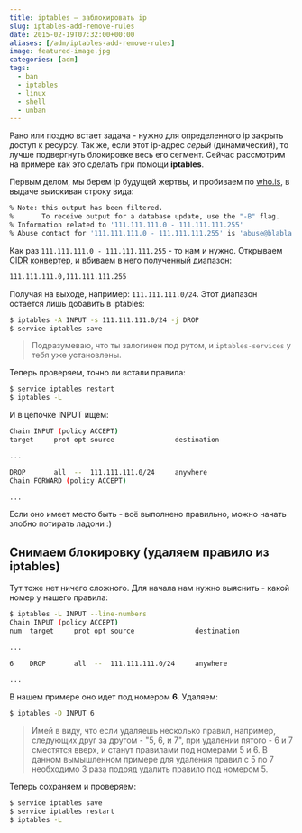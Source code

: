 ```yaml
---
title: iptables — заблокировать ip
slug: iptables-add-remove-rules
date: 2015-02-19T07:32:00+00:00
aliases: [/adm/iptables-add-remove-rules]
image: featured-image.jpg
categories: [adm]
tags:
  - ban
  - iptables
  - linux
  - shell
  - unban
---
```


Рано или поздно встает задача - нужно для определенного ip закрыть доступ к ресурсу. Так же, если этот ip-адрес _серый_ (динамический), то лучше подвергнуть блокировке весь его сегмент. Сейчас рассмотрим на примере как это сделать при помощи **iptables**.

<!--more-->

Первым делом, мы берем ip будущей жертвы, и пробиваем по [who.is](http://who.is/), в выдаче выискивая строку вида:

```bash
% Note: this output has been filtered.
%       To receive output for a database update, use the "-B" flag.
% Information related to '111.111.111.0 - 111.111.111.255'
% Abuse contact for '111.111.111.0 - 111.111.111.255' is 'abuse@blabla.ltd'
```

Как раз `111.111.111.0 - 111.111.111.255` - то нам и нужно. Открываем [CIDR конвертер](http://ip2cidr.com/bulk-ip-to-cidr-converter.php), и вбиваем в него полученный диапазон:

```bash
111.111.111.0,111.111.111.255
```

Получая на выходе, например: `111.111.111.0/24`. Этот диапазон остается лишь добавить в iptables:

```bash
$ iptables -A INPUT -s 111.111.111.0/24 -j DROP
$ service iptables save
```

> Подразумеваю, что ты залогинен под рутом, и `iptables-services` у тебя уже установлены.

Теперь проверяем, точно ли встали правила:

```bash
$ service iptables restart
$ iptables -L
```

И в цепочке INPUT ищем:

```bash
Chain INPUT (policy ACCEPT)
target     prot opt source               destination

...

DROP       all  --  111.111.111.0/24     anywhere
Chain FORWARD (policy ACCEPT)

...
```

Если оно имеет место быть - всё выполнено правильно, можно начать злобно потирать ладони :)

## Снимаем блокировку (удаляем правило из iptables)

Тут тоже нет ничего сложного. Для начала нам нужно выяснить - какой номер у нашего правила:

```bash
$ iptables -L INPUT --line-numbers
Chain INPUT (policy ACCEPT)
num  target     prot opt source               destination

...

6    DROP       all  --  111.111.111.0/24     anywhere

...
```

В нашем примере оно идет под номером **6**. Удаляем:

```bash
$ iptables -D INPUT 6
```

> Имей в виду, что если удаляешь несколько правил, например, следующих друг за другом - "5, 6, и 7", при удалении пятого - 6 и 7 сместятся вверх, и станут правилами под номерами 5 и 6. В данном вымышленном примере для удаления правил с 5 по 7 необходимо 3 раза подряд удалить правило под номером 5.

Теперь сохраняем и проверяем:

```bash
$ service iptables save
$ service iptables restart
$ iptables -L
```
